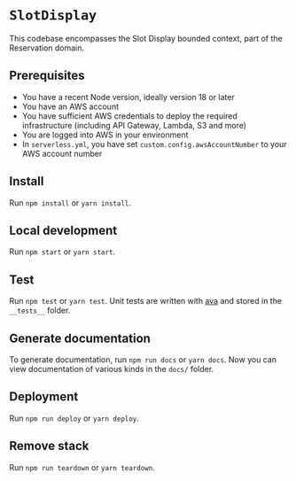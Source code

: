 # `SlotDisplay`

This codebase encompasses the Slot Display bounded context, part of the Reservation domain.

## Prerequisites

- You have a recent Node version, ideally version 18 or later
- You have an AWS account
- You have sufficient AWS credentials to deploy the required infrastructure (including API Gateway, Lambda, S3 and more)
- You are logged into AWS in your environment
- In `serverless.yml`, you have set `custom.config.awsAccountNumber` to your AWS account number

## Install

Run `npm install` or `yarn install`.

## Local development

Run `npm start` or `yarn start`.

## Test

Run `npm test` or `yarn test`. Unit tests are written with [ava](https://github.com/avajs/ava) and stored in the `__tests__` folder.

## Generate documentation

To generate documentation, run `npm run docs` or `yarn docs`. Now you can view documentation of various kinds in the `docs/` folder.

## Deployment

Run `npm run deploy` or `yarn deploy`.

## Remove stack

Run `npm run teardown` or `yarn teardown`.
